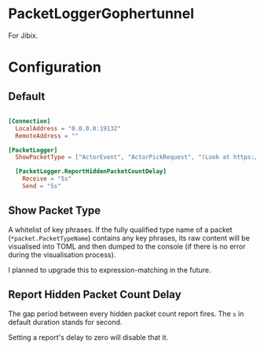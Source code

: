 # PacketLoggerGophertunnel
For Jibix.

# Configuration
## Default
```toml

[Connection]
  LocalAddress = "0.0.0.0:19132"
  RemoteAddress = ""

[PacketLogger]
  ShowPacketType = ["ActorEvent", "ActorPickRequest", "(Look at https://pkg.go.dev/github.com/sandertv/gophertunnel@v1.19.9/minecraft/protocol/packet#pkg-index)"]

  [PacketLogger.ReportHiddenPacketCountDelay]
    Receive = "5s"
    Send = "5s"
```
## Show Packet Type
A whitelist of key phrases. If the fully qualified type name of a packet (`*packet.PacketTypeName`) contains any key phrases, its raw content will be visualised into TOML and then dumped to the console (if there is no error during the visualisation process).

I planned to upgrade this to expression-matching in the future.

## Report Hidden Packet Count Delay
The gap period between every hidden packet count report fires. The `s` in default duration stands for second.

Setting a report's delay to zero will disable that it.

